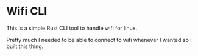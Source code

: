 # Wifi CLI

This is a simple Rust CLI tool to handle wifi for linux.

Pretty much I needed to be able to connect to wifi whenever I wanted so I built this thing.

